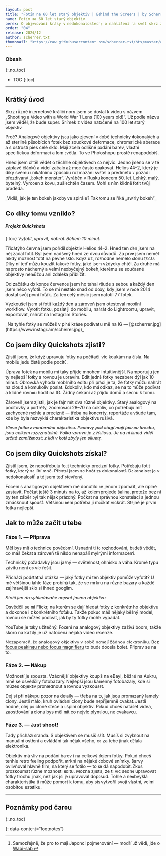 ```yaml
---
layout: post
title: "Fotím na 60 let starý objektiv | Behind the Screens | by Scherrer.txt"
name: Fotím na 60 let starý objektiv
perex: O objevování krásy v nedokonalostech; o nahlížení na svět skrz zaprášený starý sklo
order: "04"
release: 2020/12
author: scherrer.txt
thumbnail: "https://raw.githubusercontent.com/scherrer-txt/bts/master/assets/thumbs/bts-04-thumb.png"
---
```


### Obsah
{:.no_toc}

* TOC
{:toc}

---

## Krátký úvod
Skrz různé internetové králičí nory jsem se dostal k videu s názvem „Shooting a Video with a World War 1 Lens (100 years old)“. Už podle názvu jsem věděl, že bude super.
Snímek z videa natočené na 100 let starý objektiv

<div class="gallery-container">
  <div class="gallery-single" style="background-image: url('https://miro.medium.com/v2/resize:fit:4800/format:webp/1*aXp_wxvLvuYLXi21_Siz6w.png');"></div>
</div>

Proč? Analogové objektivy jsou jako zjevení v době technicky dokonalých a až sterilně působících fotek bez soudkové deformace, chromatické aberace a s ostrostí přes celé sklo. Mají zcela odlišné podání barev, vlastní specifickou deformaci a lom světla. To ve Photoshopu prostě nenapodobíš.

Hned jsem chtěl vědět o těchhle objektivech co nejvíc. Jedno jméno se v té záplavě článků a videí začalo až moc často opakovat. Helios 44–2, který je díky svému unikátnímu způsobu rozmazání světel a předmětů v pozadí přezdívaný „bokeh monster“. Vyráběn v Rusku koncem 50. let. Lehký, malý, bytelný. Vyroben z kovu, zušlechtěn časem. Mohl s ním klidně fotit tvůj praděda.

<div class="gallery-container">
  <div class="gallery-single" style="background-image: url('https://miro.medium.com/v2/resize:fit:4800/format:webp/1*Y2Gp-YZdwJYGY-wXzYT-Dg.jpeg');"></div>
  <div class="gallery-single" style="background-image: url('https://miro.medium.com/v2/resize:fit:640/format:webp/1*RTvcLkDaXBgvK-U9cBZ5pw.jpeg');"></div>
  <div class="gallery-single" style="background-image: url('https://miro.medium.com/v2/resize:fit:640/format:webp/1*nvyM4yzrLhWqCd_xXgT9Rg.jpeg');"></div>
</div>
_Vidíš, jak je ten bokeh jakoby ve spirále? Tak tomu se říká „swirly bokeh“_

## Co díky tomu vzniklo?
##### Projekt Quickshots
{:toc}
_Vyfotit, upravit, nahrát. Během 10 minut._

Třicátýho června jsem pořídil objektiv Helios 44–2. Hned ten den jsem na něj začal fotit. Byl jsem nadšený hned ze dvou důvodů. Za prvé jsem neměl nikdy možnost fotit na pevné sklo. Když už, rozhodně nemělo clonu f/2.0. Díky ní teď můžu kouzlit takové fotky, jaké jsem vždycky chtěl. Za druhé má naprosto nádherný a velmi neobyčejný bokeh, kterému se současné objektivy nemůžou ani zdaleka přiblížit.

Od začátku do konce července jsem ho tahal všude s sebou a každý den jsem něco vyfotil. To se mi nestalo snad od doby, kdy jsem v roce 2014 dostal svůj první foťák. Za ten celý měsíc jsem nafotil 77 fotek.

Vyzkoušel jsem si fotit každý den a zároveň jsem otestoval mobilní workflow. Vyfotit fotku, poslat ji do mobilu, nahrát do Lightroomu, upravit, exportovat, nahrát na Instagram Stories.

<div class="gallery-container">
  <div class="gallery-single" style="background-image: url('https://miro.medium.com/v2/resize:fit:4800/format:webp/1*SBemD9ED1xzokJcQ_jGyXw.png');"></div>
</div>
_Na tyhle fotky se můžeš v plné kráse podívat u mě na IG — [@scherrer.jpg](https://www.instagr.am/scherrer.jpg)_

## Co jsem díky Quickshots zjistil?

Zjistil jsem, že když upravuju fotky na počítači, víc koukám na čísla. Na mobilu jedu čistě podle pocitů.

Úprava fotek na mobilu mi taky přijde mnohem intuitivnější. Naimportuju jen ty nejlepší fotky a rovnou je upravím. Edit jedné fotky nezabere dýl jak 10 minut. Obrovská výhoda mobilního editu při práci je ta, že fotky můžu nahrát na cloud a komukoliv poslat. Kdokoliv, kdo má odkaz, se na to může podívat a klidně rovnou hodit na IG. Žádný čekání až přijdu domů a sednu k tomu.

Zároveň jsem zjistil, jak je fajn mít dva různé objektivy. Starý analogový na pocitovky a portréty, zoomovací 28–70 na cokoliv, co potřebuju mít zachycené rychle a precizně — třeba na koncerty, reportáže a všude tam, kde by byla nezvyklá charakteristika objektivu rušivá.

<div class="gallery-container">
  <div class="gallery-single" style="background-image: url('https://miro.medium.com/v2/resize:fit:640/format:webp/1*H0zZZv5B4cLi6ViECs13pg.jpeg');"></div>
  <div class="gallery-single" style="background-image: url('https://miro.medium.com/v2/resize:fit:640/format:webp/1*MBplsn6B6hIZZspRqURvnA.jpeg');"></div>
</div>

_Vlevo fotka z moderního objektivu. Postavy pod stagí mají jasnou kresbu, jsou celkem rozeznatelné. Fotka vpravo je z Heliosu. Je na ní ihned vidět určitá zamlženost; z lidí v kotli zbyly jen siluety._

## Co jsem díky Quickshots získal?

Zjistil jsem, že nepotřebuju fotit technicky precizní fotky. Potřebuju fotit fotky, který se líbí mně. Přestal jsem se hnát za dokonalostí. Dokonalost je v nedokonalosti[^1] a té jsem teď otevřený.

Focení s analogovým objektivem mě donutilo ne jenom zpomalit, ale úplně zastavit. Počkat ještě 3 minuty na to, až kolem projede šalina, protože bez ní by ten záběr byl tak nějak prázdný. Počkat na správnou konstelaci a jednou zmáčknout spoušť. Většinou není potřeba ji mačkat víckrát. Stejně je první fotka nejlepší.

<div class="gallery-container">
  <div class="gallery-single" style="background-image: url('https://miro.medium.com/v2/resize:fit:4800/format:webp/1*rRGVSgn0Rlz1KsYfVAZcSw.jpeg');"></div>
  <div class="gallery-single" style="background-image: url('https://miro.medium.com/v2/resize:fit:640/format:webp/1*hlhFoSyHtD2l4ih1-d4I4g.jpeg');"></div>
  <div class="gallery-single" style="background-image: url('https://miro.medium.com/v2/resize:fit:640/format:webp/1*CBtZfthGvzCFPrDlrRZarg.jpeg');"></div>
</div>

## Jak to může začít u tebe
### Fáze 1. — Příprava

Měl bys mít o technice povědomí. Usnadní ti to rozhodování, budeš vědět, co máš čekat a zároveň tě nikdo nenapálí mylnými informacemi.

Technický požadavky jsou jasný — světelnost, ohnisko a váha. Kromě typu závitu není co víc řešit.

Přichází podstatná otázka — jaký fotky mi ten objektiv pomůže vyfotit? U mě většinou tahle fáze probíhá tak, že se mrknu na různé bazary a každé zajímavější sklo si ihned googlím.

<div class="gallery-container">
  <div class="gallery-single" style="background-image: url('https://miro.medium.com/v2/resize:fit:4800/format:webp/1*Kfgy56ewRXvpAdTTgTDwOg.png');"></div>
  <div class="gallery-single" style="background-image: url('https://miro.medium.com/v2/resize:fit:4800/format:webp/1*GWJQOOxuEiKYDOM26bivVA.png');"></div>
</div>

_Stačí jen do vyhledávače napsat jméno objektivu._

Osvědčil se mi Flickr, na kterém se dají hledat fotky z konkrétního objektivu a dokonce i z konkrétního foťáku. Takže pokud máš nějaký běžný model, rovnou se můžeš podívat, jak by ty fotky mohly vypadat.

YouTube je taky užitečný. Focení na analogový objektivy zažívá boom, takže skoro na každý je už natočená nějaká video recenze.

Nezapomeň, že analogový objektivy v sobě nemají žádnou elektroniku. Bez [focus peakingu nebo focus magnifieru](https://www.youtube.com/watch?v=GH_3f5xmJ_k) to bude docela bolet. Připrav se na to.

<div class="gallery-container">
  <div class="gallery-single" style="background-image: url('https://miro.medium.com/v2/resize:fit:628/format:webp/1*eHvSIqG0zpN-0f7YCDBn2g.jpeg');"></div>
  <div class="gallery-single" style="background-image: url('https://miro.medium.com/v2/resize:fit:630/format:webp/1*OlNuaNOXdulDjNhNCffYzQ.jpeg');"></div>
  <div class="gallery-single" style="background-image: url('https://miro.medium.com/v2/resize:fit:640/format:webp/1*UjG4jPBNnIMLuq5twnik0g.jpeg');"></div>
</div>

### Fáze 2. — Nákup

Možností je spousta. Vzácnější objektivy koupíš na eBayi, běžné na Aukru, mně se osvědčily fotobazary. Nejlepší jsou kamenný fotobazary, kde si můžeš objektiv prohlédnout a rovnou vyzkoušet.

Dej si při nákupu pozor na detaily — třeba na to, jak jsou promazaný lamely clony. Jestli málo, kruh ovládání clony bude nepříjemně cvakat. Jestli hodně, olej po cloně steče a ušpiní objektiv. Pokud chceš natáčet videa, zaostřování a clonu bys měl mít co nejvíc plynulou, ne cvakavou.

<div class="gallery-container">
  <div class="gallery-single" style="background-image: url('https://miro.medium.com/v2/resize:fit:640/format:webp/1*ElpePQaAc9Y7SLprX3s_Pg.jpeg');"></div>
  <div class="gallery-single" style="background-image: url('https://miro.medium.com/v2/resize:fit:640/format:webp/1*0I3Ro99bp5xkWZCWaAOC_A.jpeg');"></div>
  <div class="gallery-single" style="background-image: url('https://miro.medium.com/v2/resize:fit:640/format:webp/1*Gq8hq3t5rYX3Ko5arn2lpQ.jpeg');"></div>
</div>

### Fáze 3. — Just shoot!

Tady přichází sranda. S objektivem se musíš sžít. Musíš si zvyknout na manuální ostření a ovládání tak nějak všeho, co za tebe jinak dělala elektronika.

Objektiv má vliv na podání barev i na celkový dojem fotky. Pokud chceš tenhle retro feeling podpořit, mrkni na nějaké dobové snímky. Barvy ovlivňoval hlavně film, na který se fotilo — to se dá napodobit. Zkus prozkoumat různé možnosti editu. Možná zjistíš, že ti víc sedne upravovat fotky trochu jinak, než jak jsi je upravoval doposud. Tohle a neobvyklá charakteristika ti může pomoct k tomu, aby sis vytvořil svoji vlastní, velmi osobitou estetiku.

<div class="gallery-container">
  <div class="gallery-single" style="background-image: url('https://miro.medium.com/v2/resize:fit:4800/format:webp/1*BP1pAtwR-cE9dIXSHRP09A.jpeg');"></div>
  <div class="gallery-single" style="background-image: url('https://miro.medium.com/v2/resize:fit:640/format:webp/1*Udz80F0qRQlWGzE9BBNozQ.jpeg');"></div>
  <div class="gallery-single" style="background-image: url('https://miro.medium.com/v2/resize:fit:4800/format:webp/1*uMVdzYRb1m0DnV7q4olAvw.jpeg');"></div>
</div>

---
## Poznámky pod čarou
{:.no_toc}

{: data-content=“footnotes“}

[^1]: Samozřejmě, že pro to mají Japonci pojmenování — modří už vědí, jde o [Wabi-sabi](https://cs.wikipedia.org/wiki/Wabi-sabi)